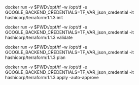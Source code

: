 docker run -v $PWD:/opt/tf -w /opt/tf -e GOOGLE_BACKEND_CREDENTIALS=TF_VAR_json_credential -it hashicorp/terraform:1.1.3 init

docker run -v $PWD:/opt/tf -w /opt/tf -e GOOGLE_BACKEND_CREDENTIALS=TF_VAR_json_credential -it hashicorp/terraform:1.1.3 validate

docker run -v $PWD:/opt/tf -w /opt/tf -e GOOGLE_BACKEND_CREDENTIALS=TF_VAR_json_credential -it hashicorp/terraform:1.1.3 plan 

docker run -v $PWD:/opt/tf -w /opt/tf -e GOOGLE_BACKEND_CREDENTIALS=TF_VAR_json_credential -it hashicorp/terraform:1.1.3 apply -auto-approve
